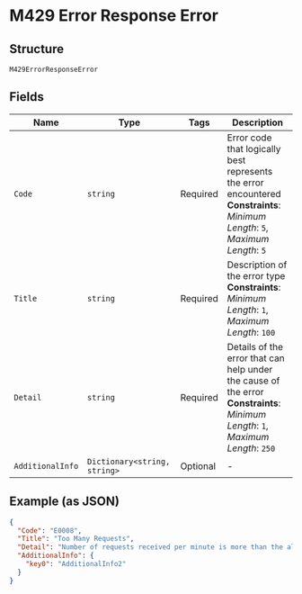 
# M429 Error Response Error

## Structure

`M429ErrorResponseError`

## Fields

| Name | Type | Tags | Description |
|  --- | --- | --- | --- |
| `Code` | `string` | Required | Error code that logically best represents the error encountered<br>**Constraints**: *Minimum Length*: `5`, *Maximum Length*: `5` |
| `Title` | `string` | Required | Description of the error type<br>**Constraints**: *Minimum Length*: `1`, *Maximum Length*: `100` |
| `Detail` | `string` | Required | Details of the error that can help under the cause of the error<br>**Constraints**: *Minimum Length*: `1`, *Maximum Length*: `250` |
| `AdditionalInfo` | `Dictionary<string, string>` | Optional | - |

## Example (as JSON)

```json
{
  "Code": "E0008",
  "Title": "Too Many Requests",
  "Detail": "Number of requests received per minute is more than the allowed/configured policy",
  "AdditionalInfo": {
    "key0": "AdditionalInfo2"
  }
}
```

